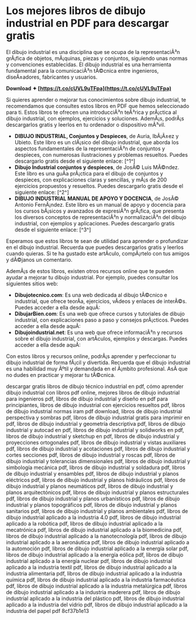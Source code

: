 # Los mejores libros de dibujo industrial en PDF para descargar gratis
 
El dibujo industrial es una disciplina que se ocupa de la representaciÃ³n grÃ¡fica de objetos, mÃ¡quinas, piezas y conjuntos, siguiendo unas normas y convenciones establecidas. El dibujo industrial es una herramienta fundamental para la comunicaciÃ³n tÃ©cnica entre ingenieros, diseÃ±adores, fabricantes y usuarios.
 
**Download ✦ [https://t.co/cUVL9uTFpa](https://t.co/cUVL9uTFpa)**


 
Si quieres aprender o mejorar tus conocimientos sobre dibujo industrial, te recomendamos que consultes estos libros en PDF que hemos seleccionado para ti. Estos libros te ofrecen una introducciÃ³n teÃ³rica y prÃ¡ctica al dibujo industrial, con ejemplos, ejercicios y soluciones. AdemÃ¡s, podrÃ¡s descargarlos gratis y leerlos en tu ordenador o dispositivo mÃ³vil.
 
- **DIBUJO INDUSTRIAL, Conjuntos y Despieces**, de Auria, IbÃ¡Ã±ez y Ubieto. Este libro es un clÃ¡sico del dibujo industrial, que aborda los aspectos fundamentales de la representaciÃ³n de conjuntos y despieces, con numerosas ilustraciones y problemas resueltos. Puedes descargarlo gratis desde el siguiente enlace: [^1^]
- **Dibujo Industrial conjuntos y despieces**, de JosÃ© Luis MÃ©ndez. Este libro es una guÃ­a prÃ¡ctica para el dibujo de conjuntos y despieces, con explicaciones claras y sencillas, y mÃ¡s de 200 ejercicios propuestos y resueltos. Puedes descargarlo gratis desde el siguiente enlace: [^2^]
- **DIBUJO INDUSTRIAL MANUAL DE APOYO Y DOCENCIA**, de JosÃ© Antonio FernÃ¡ndez. Este libro es un manual de apoyo y docencia para los cursos bÃ¡sicos y avanzados de expresiÃ³n grÃ¡fica, que presenta los diversos conceptos de representaciÃ³n y normalizaciÃ³n del dibujo industrial, con ejemplos y aplicaciones. Puedes descargarlo gratis desde el siguiente enlace: [^3^]

Esperamos que estos libros te sean de utilidad para aprender o profundizar en el dibujo industrial. Recuerda que puedes descargarlos gratis y leerlos cuando quieras. Si te ha gustado este artÃ­culo, compÃ¡rtelo con tus amigos y dÃ©janos un comentario.
  
AdemÃ¡s de estos libros, existen otros recursos online que te pueden ayudar a mejorar tu dibujo industrial. Por ejemplo, puedes consultar los siguientes sitios web:

- **Dibujotecnico.com**: Es una web dedicada al dibujo tÃ©cnico e industrial, que ofrece teorÃ­a, ejercicios, vÃ­deos y enlaces de interÃ©s. Puedes acceder a ella desde aquÃ­:
- **DibujarBien.com**: Es una web que ofrece cursos y tutoriales de dibujo industrial, con explicaciones paso a paso y consejos prÃ¡cticos. Puedes acceder a ella desde aquÃ­:
- **Dibujoindustrial.net**: Es una web que ofrece informaciÃ³n y recursos sobre el dibujo industrial, con artÃ­culos, ejemplos y descargas. Puedes acceder a ella desde aquÃ­:

Con estos libros y recursos online, podrÃ¡s aprender y perfeccionar tu dibujo industrial de forma fÃ¡cil y divertida. Recuerda que el dibujo industrial es una habilidad muy Ãºtil y demandada en el Ã¡mbito profesional. AsÃ­ que no dudes en practicar y mejorar tu tÃ©cnica.
 
descargar gratis libros de dibujo técnico industrial en pdf,  cómo aprender dibujo industrial con libros pdf online,  mejores libros de dibujo industrial para ingenieros pdf,  libros de dibujo industrial y diseño en pdf para principiantes,  libros de dibujo industrial con ejercicios resueltos pdf,  libros de dibujo industrial normas iram pdf download,  libros de dibujo industrial perspectiva y sombras pdf,  libros de dibujo industrial gratis para imprimir en pdf,  libros de dibujo industrial y geometría descriptiva pdf,  libros de dibujo industrial y autocad en pdf,  libros de dibujo industrial y solidworks en pdf,  libros de dibujo industrial y sketchup en pdf,  libros de dibujo industrial y proyecciones ortogonales pdf,  libros de dibujo industrial y vistas auxiliares pdf,  libros de dibujo industrial y acotaciones pdf,  libros de dibujo industrial y cortes secciones pdf,  libros de dibujo industrial y roscas pdf,  libros de dibujo industrial y tolerancias dimensionales pdf,  libros de dibujo industrial y simbología mecánica pdf,  libros de dibujo industrial y soldadura pdf,  libros de dibujo industrial y ensambles pdf,  libros de dibujo industrial y planos eléctricos pdf,  libros de dibujo industrial y planos hidráulicos pdf,  libros de dibujo industrial y planos neumáticos pdf,  libros de dibujo industrial y planos arquitectónicos pdf,  libros de dibujo industrial y planos estructurales pdf,  libros de dibujo industrial y planos urbanísticos pdf,  libros de dibujo industrial y planos topográficos pdf,  libros de dibujo industrial y planos sanitarios pdf,  libros de dibujo industrial y planos ambientales pdf,  libros de dibujo industrial aplicado a la industria 4.0 pdf,  libros de dibujo industrial aplicado a la robótica pdf,  libros de dibujo industrial aplicado a la mecatrónica pdf,  libros de dibujo industrial aplicado a la biomedicina pdf,  libros de dibujo industrial aplicado a la nanotecnología pdf,  libros de dibujo industrial aplicado a la aeronáutica pdf,  libros de dibujo industrial aplicado a la automoción pdf,  libros de dibujo industrial aplicado a la energía solar pdf,  libros de dibujo industrial aplicado a la energía eólica pdf,  libros de dibujo industrial aplicado a la energía nuclear pdf,  libros de dibujo industrial aplicado a la industria textil pdf,  libros de dibujo industrial aplicado a la industria alimentaria pdf,  libros de dibujo industrial aplicado a la industria química pdf,  libros de dibujo industrial aplicado a la industria farmacéutica pdf,  libros de dibujo industrial aplicado a la industria metalúrgica pdf,  libros de dibujo industrial aplicado a la industria maderera pdf,  libros de dibujo industrial aplicado a la industria del plástico pdf,  libros de dibujo industrial aplicado a la industria del vidrio pdf,  libros de dibujo industrial aplicado a la industria del papel pdf
 8cf37b1e13
 
